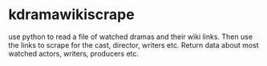# kdramawikiscrape
use python to read a file of watched dramas and their wiki links. Then use the links to scrape for the cast, director, writers etc. Return data about most watched actors, writers, producers etc. 
